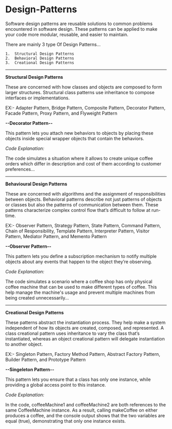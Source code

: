 # Design-Patterns

Software design patterns are reusable solutions to common problems encountered in software design. These patterns can be applied to make your code more modular, reusable, and easier to maintain.

There are mainly 3 type Of Design Patterns…

	1.  Structural Design Patterns
	2.  Behavioral Design Patterns
	3.  Creational Design Patterns

--------------------------------------------------------------------------------------------------------------------------------------------------------------------

**Structural Design Patterns**

These are concerned with how classes and objects are composed to form larger structures. 
Structural class patterns use inheritance to compose interfaces or implementations.

EX:- Adapter Pattern, Bridge Pattern, Composite Pattern, Decorator Pattern, Facade Pattern, Proxy Pattern, and Flyweight Pattern

**--Decorator Pattern--**

This pattern lets you attach new behaviors to objects by placing these objects inside special wrapper objects that contain the behaviors.

_Code Explanation:_

The code simulates a situation where it allows to create unique coffee orders which differ in description and cost of them according to customer preferences...

--------------------------------------------------------------------------------------------------------------------------------------------------------------------

**Behavioural Design Patterns**

These are concerned with algorithms and the assignment of responsibilities between objects. Behavioral patterns describe not just patterns of objects or classes but also the patterns of communication between them. These patterns characterize complex control flow that’s difficult to follow at run-time.

EX:- Observer Pattern, Strategy Pattern, State Pattern, Command Pattern, Chain of Responsibility, Template Pattern, Interpreter Pattern, Visitor Pattern, Mediator Pattern, and Memento Pattern

**--Observer Pattern--**

This pattern lets you define a subscription mechanism to notify multiple objects about any events that happen to the object they’re observing.

_Code Explanation:_

The code simulates a scenario where a coffee shop has only physical coffee machine that can be used to make different types of coffee. This help manage the machine's usage and prevent multiple machines from being created unnecessarily...

--------------------------------------------------------------------------------------------------------------------------------------------------------------------

**Creational Design Patterns**

These patterns abstract the instantiation process. They help make a system independent of how its objects are created, composed, and represented. A class creational pattern uses inheritance to vary the class that’s instantiated, whereas an object creational pattern will delegate instantiation to another object.

EX:- Singleton Pattern, Factory Method Pattern, Abstract Factory Pattern, Builder Pattern, and Prototype Pattern

**--Singeleton Pattern--**

This pattern lets you ensure that a class has only one instance, while providing a global access point to this instance.

_Code Explanation:_

In the code, coffeeMachine1 and coffeeMachine2 are both references to the same CoffeeMachine instance. As a result, calling makeCoffee on either produces a coffee, and the console output shows that the two variables are equal (true), demonstrating that only one instance exists.



